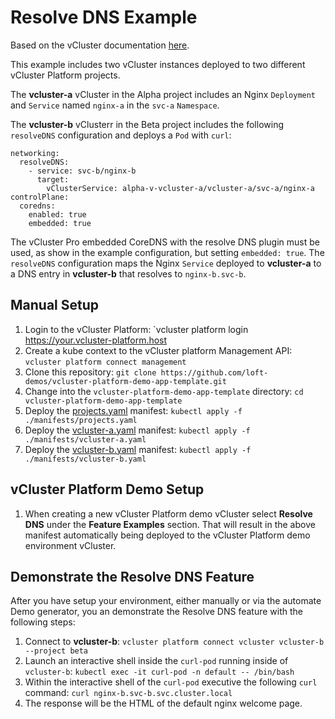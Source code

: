# Resolve DNS Example

Based on the vCluster documentation [here](https://www.vcluster.com/docs/vcluster/configure/vcluster-yaml/networking/resolve-dns).

This example includes two vCluster instances deployed to two different vCluster Platform projects. 

The **vcluster-a** vCluster in the Alpha project includes an Nginx `Deployment` and `Service` named `nginx-a` in the `svc-a` `Namespace`.

The **vcluster-b** vClusterr in the Beta project includes the following `resolveDNS` configuration and deploys a `Pod` with `curl`:
```
networking:
  resolveDNS:
    - service: svc-b/nginx-b
      target:
        vClusterService: alpha-v-vcluster-a/vcluster-a/svc-a/nginx-a
controlPlane:
  coredns:
    enabled: true
    embedded: true
```
The vCluster Pro embedded CoreDNS with the resolve DNS plugin must be used, as show in the example configuration, but setting `embedded: true`. The `resolveDNS` configuration maps the Nginx `Service` deployed to **vcluster-a** to a DNS entry in **vcluster-b** that resolves to `nginx-b.svc-b`.

## Manual Setup
1. Login to the vCluster Platform: `vcluster platform login https://your.vcluster-platform.host
2. Create a kube context to the vCluster platform Management API: `vcluster platform connect management`
3. Clone this repository: `git clone https://github.com/loft-demos/vcluster-platform-demo-app-template.git`
4. Change into the `vcluster-platform-demo-app-template` directory: `cd vcluster-platform-demo-app-template`
5. Deploy the [projects.yaml](./manifests/projects.yaml) manifest: `kubectl apply -f ./manifests/projects.yaml`
6. Deploy the [vcluster-a.yaml](./manifests/vcluster-a.yaml) manifest: `kubectl apply -f ./manifests/vcluster-a.yaml`
7. Deploy the [vcluster-b.yaml](./manifests/vcluster-b.yaml) manifest: `kubectl apply -f ./manifests/vcluster-b.yaml`

## vCluster Platform Demo Setup
1. When creating a new vCluster Platform demo vCluster select **Resolve DNS** under the **Feature Examples** section. That will result in the above manifest automatically being deployed to the vCluster Platform demo environment vCluster.

## Demonstrate the Resolve DNS Feature
After you have setup your environment, either manually or via the automate Demo generator, you an demonstrate the Resolve DNS feature with the following steps:
1. Connect to **vcluster-b**: `vcluster platform connect vcluster vcluster-b --project beta`
2. Launch an interactive shell inside the `curl-pod` running inside of `vcluster-b`: `kubectl exec -it curl-pod -n default -- /bin/bash`
3. Within the interactive shell of the `curl-pod` executive the following `curl` command: `curl nginx-b.svc-b.svc.cluster.local`
4. The response will be the HTML of the default nginx welcome page.


